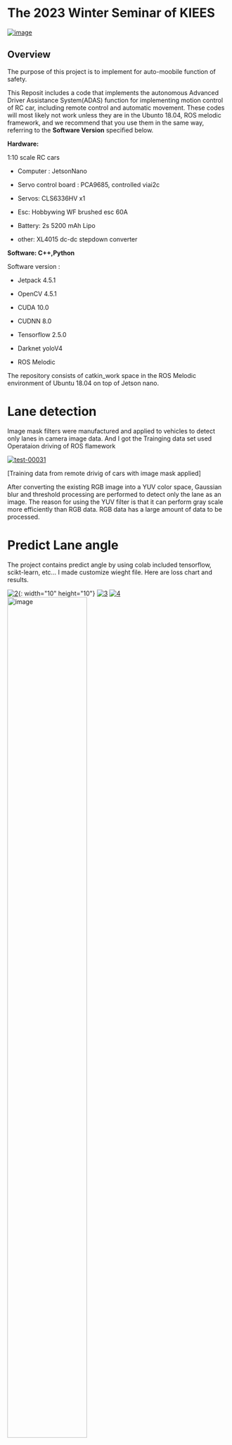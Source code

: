 # The 2023 Winter Seminar of KIEES

<a href="https://imgbb.com/"><img src="https://i.ibb.co/ZzGK08w/image.png" alt="image" border="0"></a>

## Overview


The purpose of this project is to implement for auto-moobile function of safety.

This Reposit includes a code that implements the autonomous Advanced Driver Assistance System(ADAS) function for implementing motion control of RC car, including remote control and automatic movement. These codes will most likely not work unless they are in the Ubunto 18.04, ROS melodic framework, and we recommend that you use them in the same way, referring to the **Software Version** specified below.

**Hardware:** 

1:10 scale RC cars

* Computer : JetsonNano

* Servo control board : PCA9685, controlled viai2c

* Servos: CLS6336HV x1

* Esc: Hobbywing WF brushed esc 60A

* Battery: 2s 5200 mAh Lipo

* other: XL4015 dc-dc stepdown converter


**Software: C++,Python**

Software version :

* Jetpack 4.5.1

* OpenCV 4.5.1

* CUDA 10.0

* CUDNN 8.0

* Tensorflow 2.5.0

* Darknet yoloV4

* ROS Melodic

The repository consists of catkin_work space in the ROS Melodic environment of Ubuntu 18.04 on top of Jetson nano.


# Lane detection
Image mask filters were manufactured and applied to vehicles to detect only lanes in camera image data. And I got the Trainging data set used Operataion driving of ROS flamework

<a href="https://imgbb.com/"><img src="https://i.ibb.co/8xpcBJZ/test-00031.png" alt="test-00031" border="0"></a>

[Training data from remote drivig of cars with image mask applied]

After converting the existing RGB image into a YUV color space, Gaussian blur and threshold processing are performed to detect only the lane as an image. The reason for using the YUV filter is that it can perform gray scale more efficiently than RGB data. RGB data has a large amount of data to be processed.

# Predict Lane angle

The project contains predict angle by using colab included tensorflow, scikt-learn, etc... I made customize wieght file. Here are loss chart and results.

<a href="https://imgbb.com/"><img src="https://i.ibb.co/b6Wfk5P/2.png" alt="2" border="0"></a>{: width="10" height="10"}
<a href="https://imgbb.com/"><img src="https://i.ibb.co/m9m8GCL/3.png" alt="3" border="0"></a>
<a href="https://imgbb.com/"><img src="https://i.ibb.co/jzfhjsx/4.png" alt="4" border="0"></a>
<a href="https://ibb.co/R7sYcgZ"><img src="https://i.ibb.co/25CWdFm/image.png" width ="60%" height="70%" alt="image" border="0"></a>






